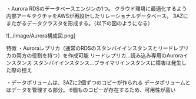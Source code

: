 ・Aurora
RDSのデータベースエンジンの1つ。
クラウド環境に最適化するよう内部アーキテクチャをAWSが再設計したリレーショナルデータベース。
3AZにまたがるデータクラスタを形成する。（以下の図のようになる）

![../image/Aurora構成図.png]


特徴
・Auroraレプリカ（通常のRDSのスタンバイインスタンスとリードレプリカの両方の役割を持つ）を作成可能
リードレプリカ...読み込み専用のAuroraインスタンス
スタンバイインスタンス...プライマリインスタンスに障害は発生した際の控え

・データボリュームは、3AZに2個ずつのコピーが作られる
データボリュームとはデータを管理する部分。
6個ものコピーが存在するため、可用性が高い


